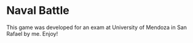 # Naval Battle
This game was developed for an exam at University of Mendoza in San Rafael by me. Enjoy!
